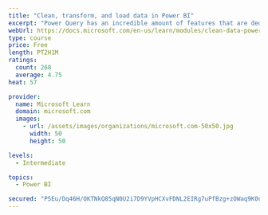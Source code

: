 ```yaml
---
title: "Clean, transform, and load data in Power BI"
excerpt: "Power Query has an incredible amount of features that are dedicated to helping you clean and prepare your data for analysis. You will learn how to simplify a complicated model, change data types, rename objects, and pivot data. You will also learn how to profile columns so that you know which columns have the valuable data that you’re seeking for deeper analytics."
webUrl: https://docs.microsoft.com/en-us/learn/modules/clean-data-power-bi/
type: course
price: Free
length: PT2H1M
ratings:
  count: 268
  average: 4.75
heat: 57

provider:
  name: Microsoft Learn
  domain: microsoft.com
  images:
    - url: /assets/images/organizations/microsoft.com-50x50.jpg
      width: 50
      height: 50

levels:
  - Intermediate

topics:
  - Power BI

secured: "P5Eu/Dq46H/OKTNkQ85qN0U2i7D9YVpHCXvFDNL2EIRg7uPfBzg+zOWaq9K0u8+otXhSC034++05d0sBq2fQUTMqQAcucakIc7Kx5gSPXfg9ucHbuwKxoWSuEPXwknFB8c40r4X5ZPjQInJdrrevD+8cK8jkMR7e/pAhbCcykbKS9oFT1OgcMIP2r4jBOqQoQOkEpZkjl67ZBT8/n6eneEtNBnnN/D58Bd8pElfWzCRPGKxszP0QgppoPFS8iUP04AXxZl4h9HQuRlMLj6yLHSajFr/21VZsbha/4mCvsQcuP4hXWmKcglJDFIc9YVjUizEGvtUc6YwF/UjRbuBwMWjwCSUAmLi0pHPl2uTR3y+aIxUCdIguRB+nKeLEtgOXlunMTJFOQ6BZeQ/LG0FXrQ==;CXOCi/pAMmSXHGlPooZAtw=="
---
```


